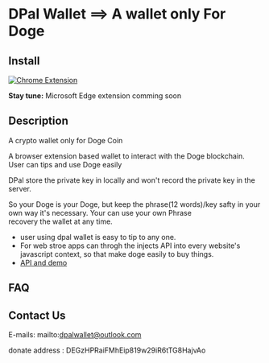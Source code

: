 # DPal Wallet ==> A wallet only For Doge

## Install
[![Chrome Extension](https://www.google.com/chrome/static/images/chrome-logo.svg)](https://github.com/dpalwallet/DPalWallet)

__Stay tune:__ Microsoft Edge extension comming soon

## Description

A crypto wallet only for Doge Coin

A browser extension based wallet to interact with the Doge blockchain. User can tips and use Doge easily

DPal store the private key in locally and won't record the private key in the server.

So your Doge is your Doge, but keep the phrase(12 words)/key safty in your own way it's necessary. Your can use your own Phrase  
recovery the wallet at any time.

* user using dpal wallet is easy to tip to any one.
* For web stroe apps can throgh the injects API into every website's javascript context, so that make doge easily to buy things.
* [API and demo](./api.md)

## FAQ

## Contact Us

E-mails: mailto:dpalwallet@outlook.com

donate address : DEGzHPRaiFMhEip819w29iR6tTG8HajvAo

